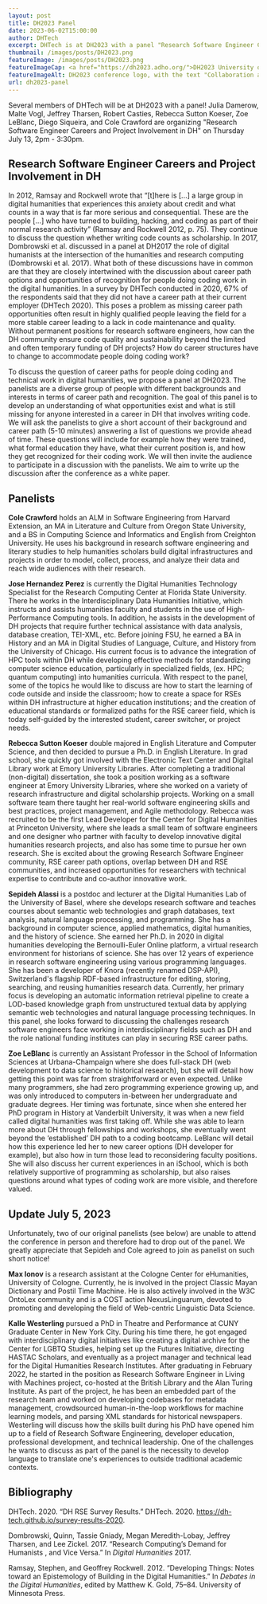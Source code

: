 ```yaml
---
layout: post
title: DH2023 Panel
date: 2023-06-02T15:00:00
author: DHTech
excerpt: DHTech is at DH2023 with a panel "Research Software Engineer Careers and Project Involvement in DH"
thumbnail: /images/posts/DH2023.png
featureImage: /images/posts/DH2023.png
featureImageCap: <a href="https://dh2023.adho.org/">DH2023 University of Graz</a>
featureImageAlt: DH2023 conference logo, with the text "Collaboration as Opportunity"
url: dh2023-panel
---
```


Several members of DHTech will be at DH2023 with a panel! Julia Damerow, Malte Vogl, Jeffrey Tharsen, Robert Casties, Rebecca Sutton Koeser, Zoe LeBlanc, Diego Siqueira, and Cole Crawford are organizing "Research Software Engineer Careers and Project Involvement in DH" on Thursday July 13, 2pm - 3:30pm. 

## Research Software Engineer Careers and Project Involvement in DH
In 2012, Ramsay and Rockwell wrote that “[t]here is [...] a large group in digital humanities that experiences this anxiety about credit and what counts in a way that is far more serious and consequential. These are the people [...] who have turned to building, hacking, and coding as part of their normal research activity” (Ramsay and Rockwell 2012, p. 75). They continue to discuss the question whether writing code counts as scholarship. In 2017, Dombrowski et al. discussed in a panel at DH2017 the role of digital humanists at the intersection of the humanities and research computing (Dombrowski et al. 2017). What both of these discussions have in common are that they are closely intertwined with the discussion about career path options and opportunities of recognition for people doing coding work in the digital humanities. In a survey by DHTech conducted in 2020, 67% of the respondents said that they did not have a career path at their current employer (DHTech 2020). This poses a problem as missing career path opportunities often result in highly qualified people leaving the field for a more stable career leading to a lack in code maintenance and quality. Without permanent positions for research software engineers, how can the DH community ensure code quality and sustainability beyond the limited and often temporary funding of DH projects? How do career structures have to change to accommodate people doing coding work?

To discuss the question of career paths for people doing coding and technical work in digital humanities, we propose a panel at DH2023. The panelists are a diverse group of people with different backgrounds and interests in terms of career path and recognition. The goal of this panel is to develop an understanding of what opportunities exist and what is still missing for anyone interested in a career in DH that involves writing code. We will ask the panelists to give a short account of their background and career path (5-10 minutes)  answering a list of questions we provide ahead of time. These questions will include for example how they were trained, what formal education they have, what their current position is, and how they get recognized for their coding work. We will then invite the audience to participate in a discussion with the panelists. We aim to write up the discussion after the conference as a white paper.

## Panelists

**Cole Crawford** holds an ALM in Software Engineering from Harvard Extension, an MA in Literature and Culture from Oregon State University, and a BS in Computing Science and Informatics and English from Creighton University. He uses his background in research software engineering and literary studies to help humanities scholars build digital infrastructures and projects in order to model, collect, process, and analyze their data and reach wide audiences with their research.

**Jose Hernandez Perez** is currently the Digital Humanities Technology Specialist for the Research Computing Center at Florida State University. There he works in the Interdisciplinary Data Humanities Initiative, which instructs and assists humanities faculty and students in the use of High-Performance Computing tools. In addition, he assists in the development of DH projects that require further technical assistance with data analysis, database creation, TEI-XML, etc. Before joining FSU, he earned a BA in History and an MA in Digital Studies of Language, Culture, and History from the University of Chicago.  His current focus is to advance the integration of HPC tools within DH while developing effective methods for standardizing computer science education, particularly in specialized fields, (ex. HPC; quantum computing) into humanities curricula. With respect to the panel, some of the topics he would like to discuss are how to start the learning of code outside and inside the classroom; how to create a space for RSEs within DH infrastructure at higher education institutions; and the creation of educational standards or formalized paths for the RSE career field, which is today self-guided by the interested student, career switcher, or project needs.

**Rebecca Sutton Koeser** double majored in English Literature and Computer Science, and then decided to pursue a Ph.D. in English Literature. In grad school, she quickly got involved with the Electronic Text Center and Digital Library work at Emory University Libraries. After completing a traditional (non-digital) dissertation, she took a position working as a software engineer at Emory University Libraries, where she worked  on a variety of research infrastructure and digital scholarship projects. Working on a small software team there taught her real-world software engineering skills and best practices, project management, and Agile methodology. Rebecca was recruited to be the first Lead Developer for the Center for Digital Humanities at Princeton University, where she leads a small team of software engineers and one designer who partner with faculty to develop innovative digital humanities research projects, and also has some time to pursue her own research. She is excited about the growing Research Software Engineer community, RSE career path options, overlap between DH and RSE communities, and increased opportunities for researchers with technical expertise to contribute and co-author innovative work.

**Sepideh Alassi** is a postdoc and lecturer at the Digital Humanities Lab of the University of Basel, where she develops research software and teaches courses about semantic web technologies and graph databases, text analysis, natural language processing, and programming. She has a background in computer science, applied mathematics, digital humanities, and the history of science. She earned her Ph.D. in 2020 in digital humanities developing the Bernoulli-Euler Online platform, a virtual research environment for historians of science. She has over 12 years of experience in research software engineering using various programming languages. She has been a developer of Knora (recently renamed DSP-API), Switzerland's flagship RDF-based infrastructure for editing, storing, searching, and reusing humanities research data. Currently, her primary focus is developing an automatic information retrieval pipeline to create a LOD-based knowledge graph from unstructured textual data by applying semantic web technologies and natural language processing techniques. In this panel, she looks forward to discussing the challenges research software engineers face working in interdisciplinary fields such as DH and the role national funding institutes can play in securing RSE career paths.

**Zoe LeBlanc** is currently an Assistant Professor in the School of Information Sciences at Urbana-Champaign where she does full-stack DH (web development to data science to historical research), but she will detail how getting this point was far from straightforward or even expected. Unlike many programmers, she had zero programming experience growing up, and was only introduced to computers in-between her undergraduate and graduate degrees. Her timing was fortunate, since when she entered her PhD program in History at Vanderbilt University, it was when a new field called digital humanities was first taking off. While she was able to learn more about DH through fellowships and workshops, she eventually went beyond the ‘established’ DH path to a coding bootcamp. LeBlanc will detail how this experience led her to new career options (DH developer for example), but also how in turn those lead to reconsidering faculty positions. She will also discuss her current experiences in an iSchool, which is both relatively supportive of programming as scholarship, but also raises questions around what types of coding work are more visible, and therefore valued.


## Update July 5, 2023
Unfortunately, two of our original panelists (see below) are unable to attend the conference in person and therefore had to drop out of the panel. We greatly appreciate that Sepideh and Cole agreed to join as panelist on such short notice!

**Max Ionov** is a research assistant at the Cologne Center for eHumanities, University of Cologne. Currently, he is involved in the project Classic Mayan Dictionary and Postil Time Machine. He is also actively involved in the W3C OntoLex community and is a COST action NexusLinguarum, devoted to promoting and developing the field of Web-centric Linguistic Data Science.

**Kalle Westerling** pursued a PhD in Theatre and Performance at CUNY Graduate Center in New York City. During his time there, he got engaged with interdisciplinary digital initiatives like creating a digital archive for the Center for LGBTQ Studies, helping set up the Futures Initiative, directing HASTAC Scholars, and eventually as a project manager and technical lead for the Digital Humanities Research Institutes. After graduating in February 2022, he started in the position as Research Software Engineer in Living with Machines project, co-hosted at the British Library and the Alan Turing Institute. As part of the project, he has been an embedded part of the research team and worked on developing codebases for metadata management, crowdsourced human-in-the-loop workflows for machine learning models, and parsing XML standards for historical newspapers. Westerling will discuss how the skills built during his PhD have opened him up to a field of Research Software Engineering, developer education, professional development, and technical leadership. One of the challenges he wants to discuss as part of the panel is the necessity to develop language to translate one's experiences to outside traditional academic contexts.



## Bibliography
DHTech. 2020. “DH RSE Survey Results.” DHTech. 2020. https://dh-tech.github.io/survey-results-2020.

Dombrowski, Quinn, Tassie Gniady, Megan Meredith-Lobay, Jeffrey Tharsen, and Lee Zickel. 2017. “Research Computing’s Demand for Humanists , and Vice Versa.” In *Digital Humanities* 2017.

Ramsay, Stephen, and Geoffrey Rockwell. 2012. “Developing Things: Notes toward an Epistemology of Building in the Digital Humanities.” In *Debates in the Digital Humanities*, edited by Matthew K. Gold, 75–84. University of Minnesota Press.
